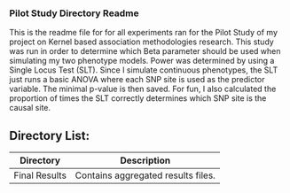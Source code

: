 ### Pilot Study Directory Readme
This is the readme file for for all experiments ran for the Pilot Study of my project on Kernel based association methodologies research. This study was run in order to determine which Beta parameter should be used when simulating my two phenotype models. Power was determined by using a Single Locus Test (SLT). Since I simulate continuous phenotypes, the SLT just runs a basic ANOVA where each SNP site is used as the predictor variable. The minimal p-value is then saved. For fun, I also calculated the proportion of times the SLT correctly determines which SNP site is the causal site.

## Directory List:

Directory | Description
--------- | ---------
Final Results | Contains aggregated results files.
